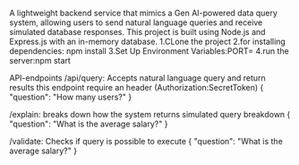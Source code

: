 A lightweight backend service that mimics a Gen AI-powered data query system, allowing users to send natural language queries and receive simulated database responses. This project is built using Node.js and Express.js with an in-memory database.
1.CLone the project
2.for installing dependencies: npm install
3.Set Up Environment Variables:PORT=
4.run the server:npm start

API-endpoints
/api/query: Accepts natural language query and return results
        this endpoint require an header (Authorization:SecretToken)
        {
              "question": "How many users?"
            }

        
/explain: breaks down how the system returns simulated query breakdown
        {
            "question": "What is the average salary?"
            }

/validate: Checks if query is possible to execute
          {
                "question": "What is the average salary?"
              }
